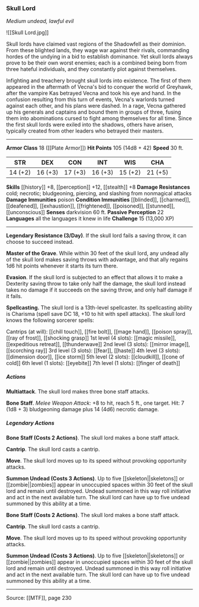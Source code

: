 ### Skull Lord
_Medium undead, lawful evil_

![[Skull Lord.jpg]]

Skull lords have claimed vast regions of the Shadowfell as their dominion. From these blighted lands, they wage war against their rivals, commanding hordes of the undying in a bid to establish dominance. Yet skull lords always prove to be their own worst enemies; each is a combined being born from three hateful individuals, and they constantly plot against themselves.

Infighting and treachery brought skull lords into existence. The first of them appeared in the aftermath of Vecna's bid to conquer the world of Greyhawk, after the vampire Kas betrayed Vecna and took his eye and hand. In the confusion resulting from this turn of events, Vecna's warlords turned against each other, and his plans were dashed. In a rage, Vecna gathered up his generals and captains and bound them in groups of three, fusing them into abominations cursed to fight among themselves for all time. Since the first skull lords were exiled into the shadows, others have arisen, typically created from other leaders who betrayed their masters.



---

**Armor Class** 18 ([[Plate Armor]])
**Hit Points** 105 (14d8 + 42)
**Speed** 30 ft.

| STR     | DEX     | CON     | INT     | WIS     | CHA     |
|---------|---------|---------|---------|---------|---------|
| 14 (+2) | 16 (+3) | 17 (+3) | 16 (+3) | 15 (+2) | 21 (+5) |

**Skills** [[history]] +8, [[perception]] +12, [[stealth]] +8
**Damage Resistances** cold; necrotic; bludgeoning, piercing, and slashing from nonmagical attacks
**Damage Immunities** poison
**Condition Immunities** [[blinded]], [[charmed]], [[deafened]], [[exhaustion]], [[frightened]], [[poisoned]], [[stunned]], [[unconscious]]
**Senses** darkvision 60 ft.
**Passive Perception** 22
**Languages** all the languages it knew in life
**Challenge** 15 (13,000 XP)

---

**Legendary Resistance (3/Day)**. If the skull lord fails a saving throw, it can choose to succeed instead.

**Master of the Grave**. While within 30 feet of the skull lord, any undead ally of the skull lord makes saving throws with advantage, and that ally regains 1d6 hit points whenever it starts its turn there.

**Evasion**. If the skull lord is subjected to an effect that allows it to make a Dexterity saving throw to take only half the damage, the skull lord instead takes no damage if it succeeds on the saving throw, and only half damage if it fails.

**Spellcasting.** The skull lord is a 13th-level spellcaster. Its spellcasting ability is Charisma (spell save DC 18, +10 to hit with spell attacks). The skull lord knows the following sorcerer spells:

Cantrips (at will): [[chill touch]], [[fire bolt]], [[mage hand]], [[poison spray]], [[ray of frost]], [[shocking grasp]]
1st level (4 slots): [[magic missile]], [[expeditious retreat]], [[thunderwave]]
2nd level (3 slots): [[mirror image]], [[scorching ray]]
3rd level (3 slots): [[fear]], [[haste]]
4th level (3 slots): [[dimension door]], [[ice storm]]
5th level (2 slots): [[cloudkill]], [[cone of cold]]
6th level (1 slots): [[eyebite]]
7th level (1 slots): [[finger of death]]

##### Actions
**Multiattack**. The skull lord makes three bone staff attacks.

**Bone Staff**. _Melee Weapon Attack:_ +8 to hit, reach 5 ft., one target. Hit: 7 (1d8 + 3) bludgeoning damage plus 14 (4d6) necrotic damage.

##### Legendary Actions
**Bone Staff (Costs 2 Actions)**. The skull lord makes a bone staff attack.

**Cantrip**. The skull lord casts a cantrip.

**Move**. The skull lord moves up to its speed without provoking opportunity attacks.

**Summon Undead (Costs 3 Actions)**. Up to five [[skeleton||skeletons]] or [[zombie||zombies]] appear in unoccupied spaces within 30 feet of the skull lord and remain until destroyed. Undead summoned in this way roll initiative and act in the next available turn. The skull lord can have up to five undead summoned by this ability at a time.

**Bone Staff (Costs 2 Actions)**. The skull lord makes a bone staff attack.

**Cantrip**. The skull lord casts a cantrip.

**Move**. The skull lord moves up to its speed without provoking opportunity attacks.

**Summon Undead (Costs 3 Actions)**. Up to five [[skeleton||skeletons]] or [[zombie||zombies]] appear in unoccupied spaces within 30 feet of the skull lord and remain until destroyed. Undead summoned in this way roll initiative and act in the next available turn. The skull lord can have up to five undead summoned by this ability at a time.


---

Source: [[MTF]], page 230